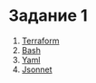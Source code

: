 # Задание 1
1. [Terraform](tf.jpg)
2. [Bash](https://github.com/urinev/dz/blob/main/sh.jpg)
3. [Yaml](https://github.com/urinev/dz/blob/main/yaml.jpg)
4. [Jsonnet](https://github.com/urinev/dz/blob/main/jsonnet.jpg)
